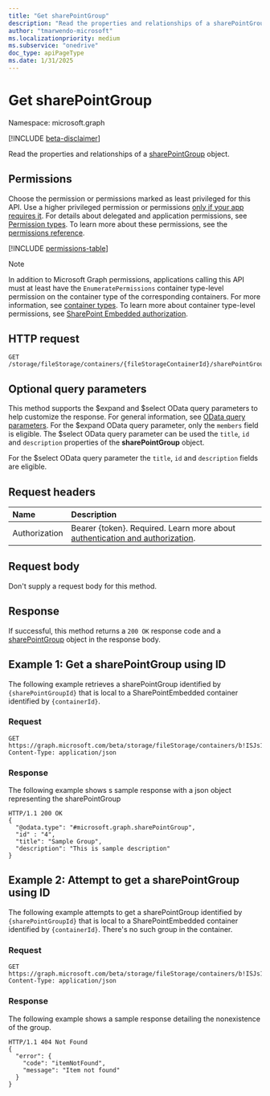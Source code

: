 ```yaml
---
title: "Get sharePointGroup"
description: "Read the properties and relationships of a sharePointGroup object."
author: "tmarwendo-microsoft"
ms.localizationpriority: medium
ms.subservice: "onedrive"
doc_type: apiPageType
ms.date: 1/31/2025
---
```


# Get sharePointGroup

Namespace: microsoft.graph

[!INCLUDE [beta-disclaimer](../../includes/beta-disclaimer.md)]

Read the properties and relationships of a [sharePointGroup](../resources/sharepointgroup.md) object.

## Permissions

Choose the permission or permissions marked as least privileged for this API. Use a higher privileged permission or permissions [only if your app requires it](/graph/permissions-overview#best-practices-for-using-microsoft-graph-permissions). For details about delegated and application permissions, see [Permission types](/graph/permissions-overview#permission-types). To learn more about these permissions, see the [permissions reference](/graph/permissions-reference).

<!-- {
  "blockType": "permissions",
  "name": "sharepointgroup-get-permissions"
}
-->
[!INCLUDE [permissions-table](../includes/permissions/sharepointgroup-get-permissions.md)]

> [!Note]
> In addition to Microsoft Graph permissions, applications calling this API must at least have the `EnumeratePermissions` container type-level permission on the container type of the corresponding containers. For more information, see [container types](/sharepoint/dev/embedded/concepts/app-concepts/containertypes). To learn more about container type-level permissions, see [SharePoint Embedded authorization](/sharepoint/dev/embedded/concepts/app-concepts/auth#Authorization).

## HTTP request

<!-- {
  "blockType": "ignored"
}
-->
``` http
GET /storage/fileStorage/containers/{fileStorageContainerId}/sharePointGroups/{sharePointGroupId}
```

## Optional query parameters

This method supports the $expand and $select OData query parameters to help customize the response. For general information, see [OData query parameters](/graph/query-parameters). For the $expand OData query parameter, only the `members` field is eligible. The $select OData query parameter can be used the `title`, `id` and `description` properties of the **sharePointGroup** object.

For the $select OData query parameter the `title`, `id` and `description` fields are eligible.

## Request headers

|Name|Description|
|:---|:---|
|Authorization|Bearer {token}. Required. Learn more about [authentication and authorization](/graph/auth/auth-concepts).|

## Request body

Don't supply a request body for this method.

## Response

If successful, this method returns a `200 OK` response code and a [sharePointGroup](../resources/sharepointgroup.md) object in the response body.

## Example 1: Get a sharePointGroup using ID 
The following example retrieves a sharePointGroup identified by `{sharePointGroupId}` that is local to a SharePointEmbedded container identified by `{containerId}`.


### Request

``` http
GET https://graph.microsoft.com/beta/storage/fileStorage/containers/b!ISJs1WRro0y0EWgkUYcktDa0mE8zSlFEqFzqRn70Zwp1CEtDEBZgQICPkRbil_5Z/sharePointGroups/10
Content-Type: application/json

```

### Response

The following example shows s sample response with a json object representing the sharePointGroup

``` http
HTTP/1.1 200 OK
{
  "@odata.type": "#microsoft.graph.sharePointGroup",
  "id" : "4",
  "title": "Sample Group",
  "description": "This is sample description"
}
```

## Example 2: Attempt to get a sharePointGroup using ID 
The following example attempts to get a sharePointGroup identified by `{sharePointGroupId}` that is local to a SharePointEmbedded container identified by `{containerId}`. There's no such group in the container.

### Request

``` http
GET https://graph.microsoft.com/beta/storage/fileStorage/containers/b!ISJs1WRro0y0EWgkUYcktDa0mE8zSlFEqFzqRn70Zwp1CEtDEBZgQICPkRbil_5Z/sharePointGroups/12
Content-Type: application/json

```

### Response

The following example shows a sample response detailing the nonexistence of the group.

``` http
HTTP/1.1 404 Not Found
{
  "error": {
    "code": "itemNotFound",
    "message": "Item not found"
  }
}
```